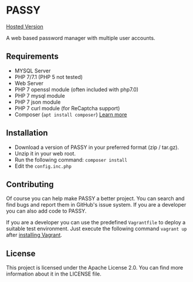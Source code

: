 # PASSY
[Hosted Version](https://app.passy.pw)

A web based password manager with multiple user accounts.

## Requirements
 - MYSQL Server
 - PHP 7/7.1 (PHP 5 not tested)
 - Web Server
 - PHP 7 openssl module (often included with php7.0)
 - PHP 7 mysql module
 - PHP 7 json module
 - PHP 7 curl module (for ReCaptcha support)
 - Composer (`apt install composer`) [Learn more](https://getcomposer.org/download/)
 
## Installation
 - Download a version of PASSY in your preferred format (zip / tar.gz).
 - Unzip it in your web root.
 - Run the following command: `composer install`
 - Edit the `config.inc.php`
 
## Contributing
Of course you can help make PASSY a better project. You can search and find bugs and report them in GitHub's issue system.
If you are a developer you can also add code to PASSY.

If you are a developer you can use the predefined `Vagrantfile` to deploy a suitable test environment.
Just execute the following command `vagrant up` after [installing Vagrant](https://www.vagrantup.com/).

## License
This project is licensed under the Apache License 2.0.
You can find more information about it in the LICENSE file.

